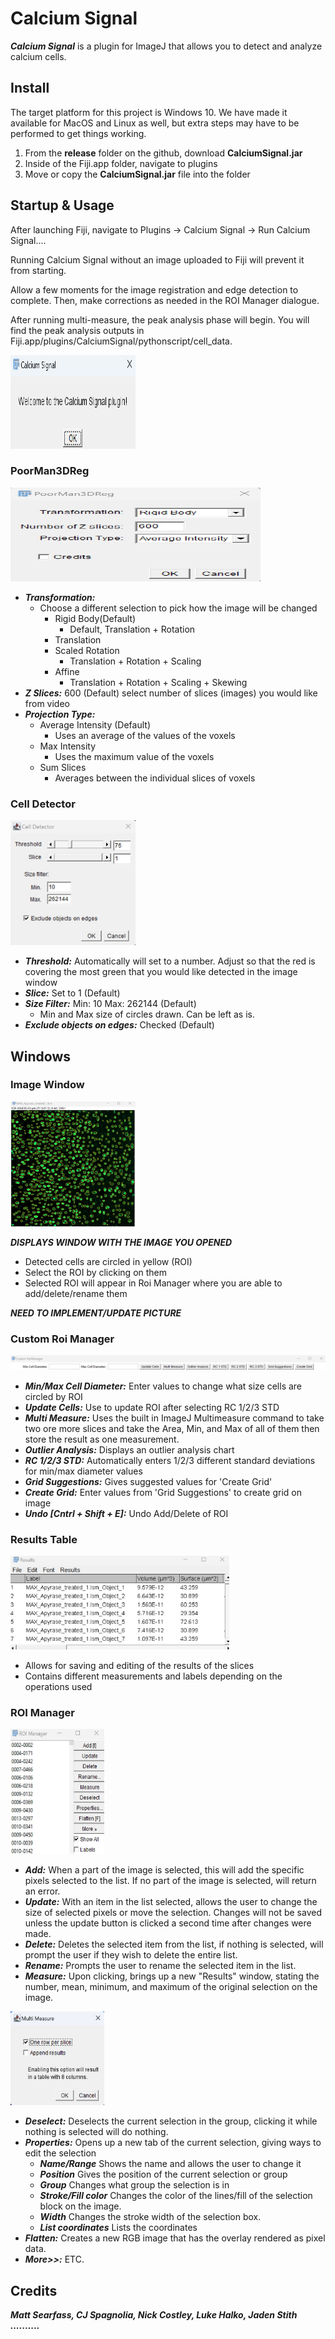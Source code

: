 # Calcium Signal
***Calcium Signal*** is a plugin for ImageJ that allows you to detect and analyze calcium cells.

## Install

The target platform for this project is Windows 10. We have made it available for MacOS and Linux as well, but extra steps may have to be performed to get things working.
1. From the **release** folder on the github, download **CalciumSignal.jar**
2. Inside of the Fiji.app folder, navigate to plugins
3. Move or copy the **CalciumSignal.jar** file into the folder 

## Startup & Usage
After launching Fiji, navigate to Plugins -> Calcium Signal -> Run Calcium Signal....

Running Calcium Signal without an image uploaded to Fiji will prevent it from starting.

Allow a few moments for the image registration and edge detection to complete. Then, make corrections as needed in the ROI Manager dialogue.

After running multi-measure, the peak analysis phase will begin. You will find the peak analysis outputs in Fiji.app/plugins/CalciumSignal/pythonscript/cell_data.

<img src="https://github.com/jstith09/CISC498Project-Group17/blob/main/welcome.png" width="200" height="150">

### PoorMan3DReg
<img src="https://github.com/jstith09/calcium/blob/main/poorman.jpg" width="400" height="150">

  - ***Transformation:*** 
    - Choose a different selection to pick how the image will be changed
      - Rigid Body(Default)
        - Default, Translation + Rotation
      - Translation
      - Scaled Rotation
        - Translation + Rotation + Scaling
      - Affine
        - Translation + Rotation + Scaling + Skewing
  - ***Z Slices:*** 600 (Default) select number of slices (images) you would like from video
  - ***Projection Type:***
    - Average Intensity (Default)
      - Uses an average of the values of the voxels
    - Max Intensity
      - Uses the maximum value of the voxels
    - Sum Slices
      - Averages between the individual slices of voxels
 
### Cell Detector
<img src="https://github.com/jstith09/CISC498Project-Group17/blob/main/celldetector.jpg" width="200" height="200">

  - ***Threshold:*** Automatically will set to a number. Adjust so that the red is covering the most green that you would like detected in the image window
  - ***Slice:*** Set to 1 (Default)
  - ***Size Filter:*** Min: 10 Max: 262144 (Default)
    - Min and Max size of circles drawn. Can be left as is.
  - ***Exclude objects on edges:*** Checked (Default)

## Windows

### Image Window
<img src="https://github.com/jstith09/CISC498Project-Group17/blob/main/calciumwindow.jpg" width="200" height="200">

***DISPLAYS WINDOW WITH THE IMAGE YOU OPENED***
  - Detected cells are circled in yellow (ROI)
  - Select the ROI by clicking on them
  - Selected ROI will appear in Roi Manager where you are able to add/delete/rename them


***NEED TO IMPLEMENT/UPDATE PICTURE***

### Custom Roi Manager
<img src="https://github.com/jstith09/CISC498Project-Group17/blob/main/customroimanager.jpg">

  - ***Min/Max Cell Diameter:*** Enter values to change what size cells are circled by ROI
  - ***Update Cells:*** Use to update ROI after selecting RC 1/2/3 STD
  - ***Multi Measure:*** Uses the built in ImageJ Multimeasure command to take two ore more slices and take the Area, Min, and Max of all of them then store the result as one measurement.
  - ***Outlier Analysis:*** Displays an outlier analysis chart
  - ***RC 1/2/3 STD:*** Automatically enters 1/2/3 different standard deviations for min/max diameter values
  - ***Grid Suggestions:*** Gives suggested values for 'Create Grid'
  - ***Create Grid:*** Enter values from 'Grid Suggestions' to create grid on image
  - ***Undo [Cntrl + Shift + E]:*** Undo Add/Delete of ROI

### Results Table
<img src="https://github.com/jstith09/CISC498Project-Group17/blob/main/resultstable.jpg" width="350" height="150">

  - Allows for saving and editing of the results of the slices
  - Contains different measurements and labels depending on the operations used

### ROI Manager
<img src="https://github.com/jstith09/CISC498Project-Group17/blob/main/roimanager.jpg" width="150" height="200">

  - ***Add:*** When a part of the image is selected, this will add the specific pixels selected to the list. If no part of the image is selected, will return an error.
  - ***Update:*** With an item in the list selected, allows the user to change the size of selected pixels or move the selection. Changes will not be saved unless the update button is clicked a second time after changes were made.
  - ***Delete:*** Deletes the selected item from the list, if nothing is selected, will prompt the user if they wish to delete the entire list.
  - ***Rename:*** Prompts the user to rename the selected item in the list.
  - ***Measure:*** Upon clicking, brings up a new "Results" window, stating the number, mean, minimum, and maximum of the original selection on the image.
<img src="https://github.com/jstith09/CISC498Project-Group17/blob/main/bc6c2b810fab817679cd3362378b3d71.png" width="150" height="150">

  - ***Deselect:*** Deselects the current selection in the group, clicking it while nothing is selected will do nothing.
  - ***Properties:*** Opens up a new tab of the current selection, giving ways to edit the selection
    - ***Name/Range*** Shows the name and allows the user to change it
    - ***Position*** Gives the position of the current selection or group
    - ***Group*** Changes what group the selection is in
    - ***Stroke/Fill color*** Changes the color of the lines/fill of the selection block on the image.
    - ***Width*** Changes the stroke width of the selection box.
    - ***List coordinates*** Lists the coordinates
  - ***Flatten:*** Creates a new RGB image that has the overlay rendered as pixel data.
  - ***More>>:*** ETC.

## Credits

***Matt Searfass, CJ Spagnolia, Nick Costley, Luke Halko, Jaden Stith ..........***


